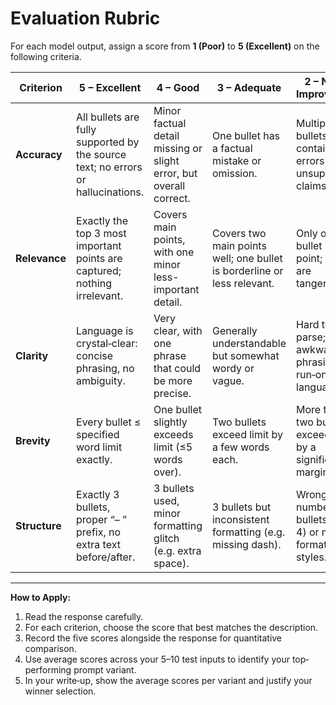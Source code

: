 # Evaluation Rubric

For each model output, assign a score from **1 (Poor)** to **5 (Excellent)** on the following criteria.  

| Criterion   | 5 – Excellent                                                                 | 4 – Good                                                      | 3 – Adequate                                                    | 2 – Needs Improvement                                           | 1 – Poor                                                       |
|-------------|-------------------------------------------------------------------------------|---------------------------------------------------------------|-----------------------------------------------------------------|-----------------------------------------------------------------|---------------------------------------------------------------|
| **Accuracy**   | All bullets are fully supported by the source text; no errors or hallucinations. | Minor factual detail missing or slight error, but overall correct. | One bullet has a factual mistake or omission.                   | Multiple bullets contain errors or unsupported claims.          | Bullets are largely incorrect or hallucinated.                |
| **Relevance**  | Exactly the top 3 most important points are captured; nothing irrelevant.     | Covers main points, with one minor less-important detail.     | Covers two main points well; one bullet is borderline or less relevant. | Only one bullet is on‐point; others are tangential.             | Bullets are off‐topic or irrelevant.                         |
| **Clarity**    | Language is crystal‐clear: concise phrasing, no ambiguity.                   | Very clear, with one phrase that could be more precise.       | Generally understandable but somewhat wordy or vague.           | Hard to parse; awkward phrasing or run‐on language.            | Bullets are confusing or meaningless.                         |
| **Brevity**    | Every bullet ≤ specified word limit exactly.                                | One bullet slightly exceeds limit (≤5 words over).            | Two bullets exceed limit by a few words each.                   | More than two bullets exceed limit by a significant margin.     | Bullets totally ignore the word‐count constraint.             |
| **Structure**  | Exactly 3 bullets, proper “– ” prefix, no extra text before/after.          | 3 bullets used, minor formatting glitch (e.g. extra space).   | 3 bullets but inconsistent formatting (e.g. missing dash).      | Wrong number of bullets (2 or 4) or mixed formatting styles.    | Response not in bullet form.                                 |

---

**How to Apply:**  
1. Read the response carefully.  
2. For each criterion, choose the score that best matches the description.  
3. Record the five scores alongside the response for quantitative comparison.  
4. Use average scores across your 5–10 test inputs to identify your top‐performing prompt variant.  
5. In your write‐up, show the average scores per variant and justify your winner selection.  

